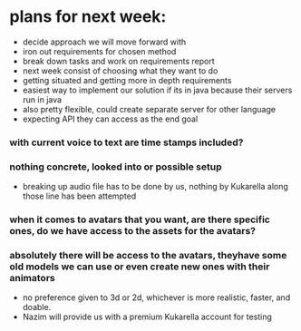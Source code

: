 # plans for next week:
- decide approach we will move forward with
- iron out requirements for chosen method
- break down tasks and work on requirements report
- next week consist of choosing what they want to do
- getting situated and getting more in depth requirements 
- easiest way to implement our solution if its in java because their servers run in java
- also pretty flexible, could create separate server for other language
- expecting API they can access as the end goal
### with current voice to text are time stamps included? 
### nothing concrete, looked into or possible setup
- breaking up audio file has to be done by us, nothing by Kukarella along those line has been attempted
### when it comes to avatars that you want, are there specific ones, do we have access to the assets for the avatars?
 ### absolutely there will be access to the avatars, theyhave some old models we can use or even create new ones with their animators
- no preference given to 3d or 2d, whichever is more realistic, faster, and doable.
- Nazim will provide us with a premium Kukarella account for testing


